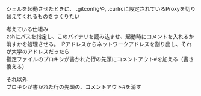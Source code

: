 シェルを起動させたときに、 .gitconfigや, .curlrcに設定されているProxyを切り替えてくれるものをつくりたい  

考えている仕組み  
zshにパスを指定し、このバイナリを読み込ませ、起動時にコメントを入れるか消すかを処理させる。
IPアドレスからネットワークアドレスを割り出し、それが大学のアドレスだったら  
	指定ファイルのプロキシが書かれた行の先頭にコメントアウト#を加える（書き換える）  

それ以外  
	プロキシが書かれた行の先頭の、コメントアウト#を消す  
